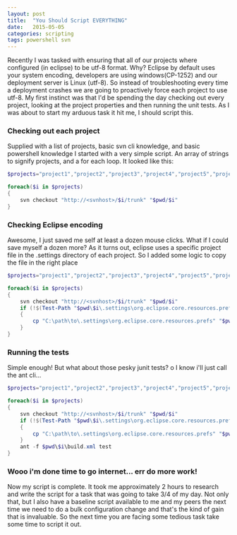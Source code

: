 ```yaml
---
layout: post
title:  "You Should Script EVERYTHING"
date:   2015-05-05
categories: scripting
tags: powershell svn
---
```


Recently I was tasked with ensuring that all of our projects where configured (in eclipse) to be utf-8 format. Why?
  Eclipse by default uses your system encoding, developers are using windows(CP-1252) and our deployment server
  is Linux (utf-8). So instead of troubleshooting every time a deployment crashes we are going to proactively force each project
   to use utf-8. My first instinct was that I'd be spending the day checking out every project, looking at the project properties
    and then running the unit tests.   As I was about to start my arduous task it hit me, I should script this.


###  Checking out each project
Supplied with a list of projects, basic svn cli knowledge, and basic powershell knowledge I started with a very simple script.
An array of strings to signify projects, and a for each loop. It looked like this:

``` powershell
$projects="project1","project2","project3","project4","project5","project6"

foreach($i in $projects)
{
    svn checkout "http://<svnhost>/$i/trunk" "$pwd/$i"
}
```

###  Checking Eclipse encoding
Awesome, I just saved me self at least a dozen mouse clicks. What if I could save myself a dozen more?
  As it turns out, eclipse uses a specific project file in the .settings directory of each project.  So I added some logic
  to copy the file in the right place

``` powershell
$projects="project1","project2","project3","project4","project5","project6"

foreach($i in $projects)
{
    svn checkout "http://<svnhost>/$i/trunk" "$pwd/$i"
    if (!$(Test-Path "$pwd\$i\.settings\org.eclipse.core.resources.prefs"))
    {
        cp "C:\path\to\.settings\org.eclipse.core.resources.prefs" "$pwd\$i\.settings\org.eclipse.core.resources.prefs"
    }
}
```   

### Running the tests
Simple enough! But what about those pesky junit tests? o I know i'll just call the ant cli...

``` powershell
$projects="project1","project2","project3","project4","project5","project6"

foreach($i in $projects)
{
    svn checkout "http://<svnhost>/$i/trunk" "$pwd/$i"
    if (!$(Test-Path "$pwd\$i\.settings\org.eclipse.core.resources.prefs"))
    {
        cp "C:\path\to\.settings\org.eclipse.core.resources.prefs" "$pwd\$i\.settings\org.eclipse.core.resources.prefs"
    }
    ant -f $pwd\$i\build.xml test
}
```

### Wooo i'm done time to go internet... err do more work!
Now my script is complete.  It took me approximately 2 hours to research and write the script for a task that was going
to take 3/4 of my day.  Not only that, but I also have a baseline script available to me and my peers the next time we need
to do a bulk configuration change and that's the kind of gain that is invaluable.  So the next time you are facing some
tedious task take some time to script it out.
